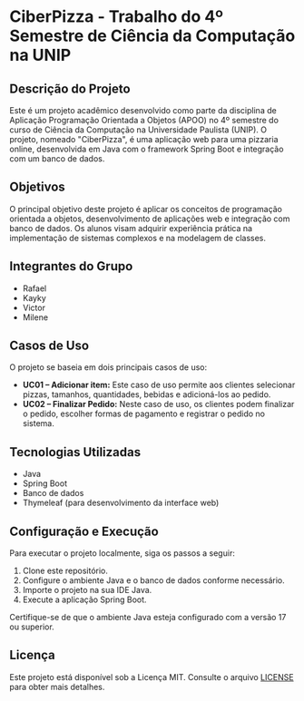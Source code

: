 # CiberPizza - Trabalho do 4º Semestre de Ciência da Computação na UNIP

## Descrição do Projeto
Este é um projeto acadêmico desenvolvido como parte da disciplina de Aplicação Programação Orientada a Objetos (APOO) no 4º semestre do curso de Ciência da Computação na Universidade Paulista (UNIP). O projeto, nomeado "CiberPizza", é uma aplicação web para uma pizzaria online, desenvolvida em Java com o framework Spring Boot e integração com um banco de dados.

## Objetivos
O principal objetivo deste projeto é aplicar os conceitos de programação orientada a objetos, desenvolvimento de aplicações web e integração com banco de dados. Os alunos visam adquirir experiência prática na implementação de sistemas complexos e na modelagem de classes.

## Integrantes do Grupo
- Rafael
- Kayky
- Victor
- Milene

## Casos de Uso
O projeto se baseia em dois principais casos de uso:
- **UC01 – Adicionar item:** Este caso de uso permite aos clientes selecionar pizzas, tamanhos, quantidades, bebidas e adicioná-los ao pedido.
- **UC02 – Finalizar Pedido:** Neste caso de uso, os clientes podem finalizar o pedido, escolher formas de pagamento e registrar o pedido no sistema.

## Tecnologias Utilizadas
- Java
- Spring Boot
- Banco de dados
- Thymeleaf (para desenvolvimento da interface web)

## Configuração e Execução
Para executar o projeto localmente, siga os passos a seguir:
1. Clone este repositório.
2. Configure o ambiente Java e o banco de dados conforme necessário.
3. Importe o projeto na sua IDE Java.
4. Execute a aplicação Spring Boot.

Certifique-se de que o ambiente Java esteja configurado com a versão 17 ou superior.

## Licença
Este projeto está disponível sob a Licença MIT. Consulte o arquivo [LICENSE](LICENSE) para obter mais detalhes.
